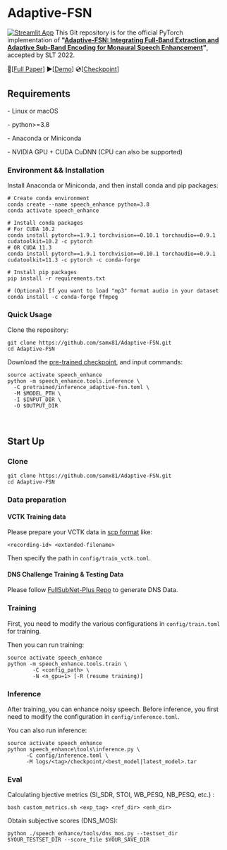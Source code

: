 
# Adaptive-FSN
[![Streamlit App](https://static.streamlit.io/badges/streamlit_badge_black_white.svg)](https://samx81-adaptive-fsn-app-kipf9f.streamlit.app)
This Git repository is for the official PyTorch implementation of **"[Adaptive-FSN: Integrating Full-Band Extraction and Adaptive Sub-Band Encoding for Monaural Speech Enhancement](https://ieeexplore.ieee.org/document/10023439/)"**,  accepted by SLT 2022.

📜[[Full Paper](https://ieeexplore.ieee.org/document/10023439)] ▶[[Demo](https://samx81-adaptive-fsn-app-kipf9f.streamlit.app)] 💿[[Checkpoint](https://drive.google.com/file/d/1bnfapAm0OX6fiyDDL53OvwvKL_J8_yvk/view)]



## Requirements

\- Linux or macOS 

\- python>=3.8

\- Anaconda or Miniconda

\- NVIDIA GPU + CUDA CuDNN (CPU can also be supported)



### Environment && Installation

Install Anaconda or Miniconda, and then install conda and pip packages:

```shell
# Create conda environment
conda create --name speech_enhance python=3.8
conda activate speech_enhance

# Install conda packages
# For CUDA 10.2
conda install pytorch==1.9.1 torchvision==0.10.1 torchaudio==0.9.1 cudatoolkit=10.2 -c pytorch
# OR CUDA 11.3
conda install pytorch==1.9.1 torchvision==0.10.1 torchaudio==0.9.1 cudatoolkit=11.3 -c pytorch -c conda-forge

# Install pip packages
pip install -r requirements.txt

# (Optional) If you want to load "mp3" format audio in your dataset
conda install -c conda-forge ffmpeg
```



### Quick Usage

Clone the repository:

```shell
git clone https://github.com/samx81/Adaptive-FSN.git
cd Adaptive-FSN
```

Download the [pre-trained checkpoint](https://drive.google.com/file/d/1bnfapAm0OX6fiyDDL53OvwvKL_J8_yvk/view), and input commands:

```shell
source activate speech_enhance
python -m speech_enhance.tools.inference \
  -C pretrained/inference_adaptive-fsn.toml \
  -M $MODEL_PTH \
  -I $INPUT_DIR \
  -O $OUTPUT_DIR
```

<br/> 

## Start Up

### Clone

```shell
git clone https://github.com/samx81/Adaptive-FSN.git
cd Adaptive-FSN
```

### Data preparation

#### VCTK Training data

Please prepare your VCTK data in [scp format](https://kaldi-asr.org/doc/data_prep.html) like:

`<recording-id> <extended-filename>`

Then specify the path in `config/train_vctk.toml`.

#### DNS Challenge Training & Testing Data

Please follow [FullSubNet-Plus Repo](https://github.com/hit-thusz-RookieCJ/FullSubNet-plus) to generate DNS Data.


### Training

First, you need to modify the various configurations in `config/train.toml` for training.

Then you can run training:

```shell
source activate speech_enhance
python -m speech_enhance.tools.train \
        -C <config_path> \
        -N <n_gpu=1> [-R (resume training)]
```



### Inference

After training, you can enhance noisy speech.  Before inference, you first need to modify the configuration in `config/inference.toml`.

You can also run inference:

```shell
source activate speech_enhance
python speech_enhance\tools\inference.py \
      -C config/inference.toml \
      -M logs/<tag>/checkpoint/<best_model|latest_model>.tar
```


### Eval

Calculating bjective metrics (SI_SDR, STOI, WB_PESQ, NB_PESQ, etc.) :

```shell
bash custom_metrics.sh <exp_tag> <ref_dir> <enh_dir>
```

Obtain subjective scores (DNS_MOS):
```shell
python ./speech_enhance/tools/dns_mos.py --testset_dir $YOUR_TESTSET_DIR --score_file $YOUR_SAVE_DIR
```
